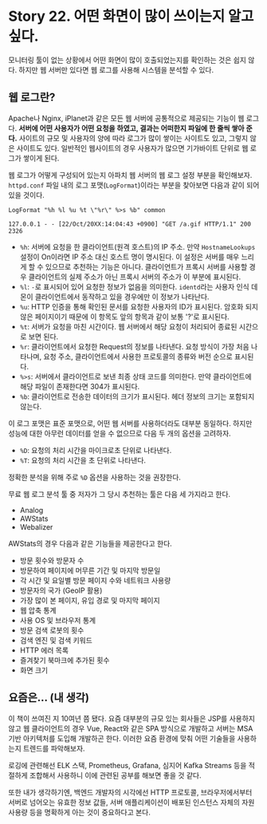 # Story 22. 어떤 화면이 많이 쓰이는지 알고 싶다.
모니터링 툴이 없는 상황에서 어떤 화면이 많이 호출되었는지를 확인하는 것은 쉽지 않다. 하지만 웹 서버만 있다면 웹 로그를 사용해 시스템을 분석할 수 있다.

## 웹 로그란?
Apache나 Nginx, iPlanet과 같은 모든 웹 서버에 공통적으로 제공되는 기능이 웹 로그다. **서버에 어떤 사용자가 어떤 요청을 하였고, 결과는 어떠한지 파일에 한 줄씩 쌓아 준다.** 사이트의 규모 및 사용자의 양에 따라 로그가 많이 쌓이는 사이트도 있고, 그렇지 않은 사이트도 있다. 일반적인 웹사이트의 경우 사용자가 많으면 기가바이트 단위로 웹 로그가 쌓이게 된다.

웹 로그가 어떻게 구성되어 있는지 아파치 웹 서버의 웹 로그 설정 부분을 확인해보자. `httpd.conf` 파일 내의 로그 포맷(`LogFormat`)이라는 부분을 찾아보면 다음과 같이 되어 있을 것이다.

```
LogFormat "%h %l %u %t \"%r\" %>s %b" common
```

```
127.0.0.1 - - [22/Oct/20XX:14:04:43 +0900] "GET /a.gif HTTP/1.1" 200 2326
```

- `%h`: 서버에 요청을 한 클라이언트(원격 호스트)의 IP 주소. 만약 `HostnameLookups` 설정이 On이라면 IP 주소 대신 호스트 명이 명시된다. 이 설정은 서버를 매우 느리게 할 수 있으므로 추천하는 기능은 아니다. 클라이언트가 프록시 서버를 사용할 경우 클라이언트의 실제 주소가 아닌 프록시 서버의 주소가 이 부분에 표시된다.
- `%l`: `-`로 표시되어 있어 요청한 정보가 없음을 의미한다. `identd`라는 사용자 인식 데몬이 클라이언트에서 동작하고 있을 경우에만 이 정보가 나타난다.
- `%u`: HTTP 인증을 통해 확인된 문서를 요청한 사용자의 ID가 표시된다. 암호화 되지 않은 페이지이기 때문에 이 항목도 앞의 항목과 같이 보통 '?'로 표시된다.
- `%t`: 서버가 요청을 마친 시간이다. 웹 서버에서 해당 요청이 처리되어 종료된 시간으로 보면 된다.
- `%r`: 클라이언트에서 요청한 Request의 정보를 나타낸다. 요청 방식이 가장 처음 나타나며, 요청 주소, 클라이언트에서 사용한 프로토콜의 종류와 버전 순으로 표시된다.
- `%>s`: 서버에서 클라이언트로 보낸 최종 상태 코드를 의미한다. 만약 클라이언트에 해당 파일이 존재한다면 304가 표시된다.
- `%b`: 클라이언트로 전송한 데이터의 크기가 표시된다. 헤더 정보의 크기는 포함되지 않는다.

이 로그 포맷은 표준 포맷으로, 어떤 웹 서버를 사용하더라도 대부분 동일하다. 하지만 성능에 대한 아무런 데이터를 얻을 수 없으므로 다음 두 개의 옵션을 고려하자.

- `%D`: 요청의 처리 시간을 마이크로초 단위로 나타낸다.
- `%T`: 요청의 처리 시간을 초 단위로 나타낸다.

정확한 분석을 위해 주로 `%D` 옵션을 사용하는 것을 권장한다.

무료 웹 로그 분석 툴 중 저자가 그 당시 추천하는 툴은 다음 세 가지라고 한다.

- Analog
- AWStats
- Webalizer

AWStats의 경우 다음과 같은 기능들을 제공한다고 한다.

- 방문 횟수와 방문자 수
- 방문하여 페이지에 머무른 기간 및 마지막 방문일
- 각 시간 및 요일별 방문 페이지 수와 네트워크 사용량
- 방문자의 국가 (GeoIP 활용)
- 가장 많이 본 페이지, 유입 경로 및 마지막 페이지
- 웹 압축 통계
- 사용 OS 및 브라우저 통계
- 방문 검색 로봇의 횟수
- 검색 엔진 및 검색 키워드
- HTTP 에러 목록
- 즐겨찾기 북마크에 추가된 횟수
- 화면 크기

## 요즘은... (내 생각)
이 책이 쓰여진 지 10여년 쯤 됐다. 요즘 대부분의 규모 있는 회사들은 JSP를 사용하지 않고 웹 클라이언트의 경우 Vue, React와 같은 SPA 방식으로 개발하고 서버는 MSA 기반 아키텍처를 도입해 개발하곤 한다. 이러한 요즘 환경에 맞춰 어떤 기술들을 사용하는지 트렌드를 파악해보자.

로깅에 관련해선 ELK 스택, Prometheus, Grafana, 심지어 Kafka Streams 등을 적절하게 조합해서 사용하니 이에 관련된 공부를 해보면 좋을 것 같다.

또한 내가 생각하기엔, 백엔드 개발자의 시각에선 HTTP 프로토콜, 브라우저에서부터 서버로 넘어오는 유효한 정보 값들, 서버 애플리케이션이 배포된 인스턴스 자체의 자원 사용량 등을 명확하게 아는 것이 중요하다고 본다.